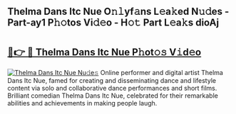 ## Thelma Dans Itc Nue O𝚗𝚕yf𝚊ns L𝚎a𝚔ed N𝚞𝚍es - Part-ay1 P𝚑𝚘tos Vi𝚍𝚎o - H𝚘𝚝 Part L𝚎a𝚔s dioAj

# <h2><a href="http://kf217x.oniu.top/?m=Thelma+Dans+Itc+Nue">🔗👉 🔴 Thelma Dans Itc Nue P𝚑ot𝚘𝚜 V𝚒d𝚎o</a></h2>

[![Thelma Dans Itc Nue Nu𝚍e𝚜](https://i.imgur.com/0qMVB7G.gif)](http://kf217x.oniu.top/?m=Thelma+Dans+Itc+Nue)
Online performer and digital artist Thelma Dans Itc Nue, famed for creating and disseminating dance and lifestyle content via solo and collaborative dance performances and short films. Brilliant comedian Thelma Dans Itc Nue, celebrated for their remarkable abilities and achievements in making people laugh.  
